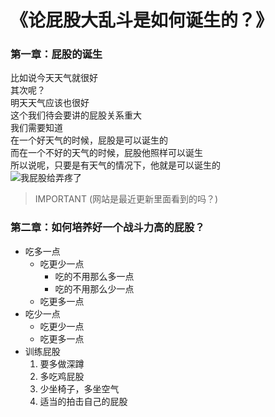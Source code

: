 # 《论屁股大乱斗是如何诞生的？》
### 第一章：屁股的诞生
  比如说今天天气就很好    
  其次呢？  
  明天天气应该也很好  
  这个我们待会要讲的屁股关系重大  
  我们需要知道  
  在一个好天气的时候，屁股是可以诞生的  
  而在一个不好的天气的时候，屁股他照样可以诞生     
  所以说呢，只要是有天气的情况下，他就是可以诞生的  
![我屁股给弄疼了](https://github.com/user-attachments/assets/aa4a3872-83e3-44a5-a533-bab6954a8c58)  
> IMPORTANT (网站是最近更新里面看到的吗？)
### 第二章：如何培养好一个战斗力高的屁股？
+ 吃多一点
  + 吃更少一点
    + 吃的不用那么多一点
    + 吃的不用那么少一点
  + 吃更多一点
+ 吃少一点
  + 吃更少一点
  + 吃更多一点
+ 训练屁股
  1. 要多做深蹲
  2. 多吃鸡屁股
  3. 少坐椅子，多坐空气
  4. 适当的拍击自己的屁股
  
